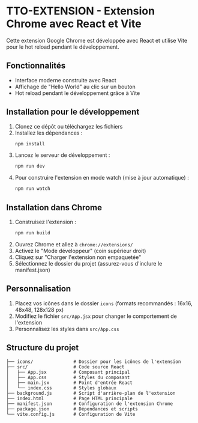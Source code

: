 # TTO-EXTENSION - Extension Chrome avec React et Vite

Cette extension Google Chrome est développée avec React et utilise Vite pour le hot reload pendant le développement.

## Fonctionnalités

- Interface moderne construite avec React
- Affichage de "Hello World" au clic sur un bouton
- Hot reload pendant le développement grâce à Vite

## Installation pour le développement

1. Clonez ce dépôt ou téléchargez les fichiers
2. Installez les dépendances :
   ```bash
   npm install
   ```
3. Lancez le serveur de développement :
   ```bash
   npm run dev
   ```
4. Pour construire l'extension en mode watch (mise à jour automatique) :
   ```bash
   npm run watch
   ```

## Installation dans Chrome

1. Construisez l'extension :
   ```bash
   npm run build
   ```
2. Ouvrez Chrome et allez à `chrome://extensions/`
3. Activez le "Mode développeur" (coin supérieur droit)
4. Cliquez sur "Charger l'extension non empaquetée"
5. Sélectionnez le dossier du projet (assurez-vous d'inclure le manifest.json)

## Personnalisation

1. Placez vos icônes dans le dossier `icons` (formats recommandés : 16x16, 48x48, 128x128 px)
2. Modifiez le fichier `src/App.jsx` pour changer le comportement de l'extension
3. Personnalisez les styles dans `src/App.css`

## Structure du projet

```
├── icons/               # Dossier pour les icônes de l'extension
├── src/                 # Code source React
│   ├── App.jsx          # Composant principal
│   ├── App.css          # Styles du composant
│   ├── main.jsx         # Point d'entrée React
│   └── index.css        # Styles globaux
├── background.js        # Script d'arrière-plan de l'extension
├── index.html           # Page HTML principale
├── manifest.json        # Configuration de l'extension Chrome
├── package.json         # Dépendances et scripts
└── vite.config.js       # Configuration de Vite
```
